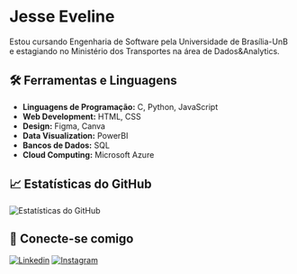 # Jesse Eveline

Estou cursando Engenharia de Software pela Universidade de Brasília-UnB e estagiando no Ministério dos Transportes na área de Dados&Analytics.

## 🛠️ Ferramentas e Linguagens

- **Linguagens de Programação:** C, Python, JavaScript
- **Web Development:** HTML, CSS
- **Design:** Figma, Canva
- **Data Visualization:** PowerBI
- **Bancos de Dados:** SQL
- **Cloud Computing:** Microsoft Azure

## 📈 Estatísticas do GitHub

![Estatísticas do GitHub](https://github-readme-stats.vercel.app/api?xzxjesse=xzxjesse&show_icons=true&count_private=true&theme=dark
)

## 🔗 Conecte-se comigo

[![Linkedin](https://img.shields.io/badge/LinkedIn-Jesse%20Eveline-blue)](https://www.linkedin.com/in/xzxjesse/)
[![Instagram](https://img.shields.io/badge/Instagram-%40seu_usuario-purple)](https://www.instagram.com/xzxjesse/)
